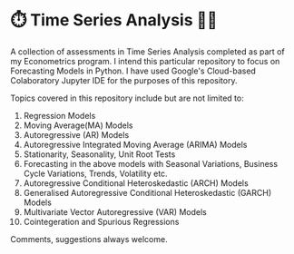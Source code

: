 # :stopwatch: Time Series Analysis :technologist:

A collection of assessments in Time Series Analysis completed as part of my Econometrics program. I intend this particular repository to focus on Forecasting Models in Python.
I have used Google's Cloud-based Colaboratory Jupyter IDE for the purposes of this repository.


Topics covered in this repository include but are not limited to:

1. Regression Models
2. Moving Average(MA) Models
3. Autoregressive (AR) Models
4. Autoregressive Integrated Moving Average (ARIMA) Models
5. Stationarity, Seasonality, Unit Root Tests
6. Forecasting in the above models with Seasonal Variations, Business Cycle Variations, Trends, Volatility etc.
7. Autoregressive Conditional Heteroskedastic (ARCH) Models
8. Generalised Autoregressive Conditional Heteroskedastic (GARCH) Models
9. Multivariate Vector Autoregressive (VAR) Models
10. Cointegeration and Spurious Regressions



Comments, suggestions always welcome. 
